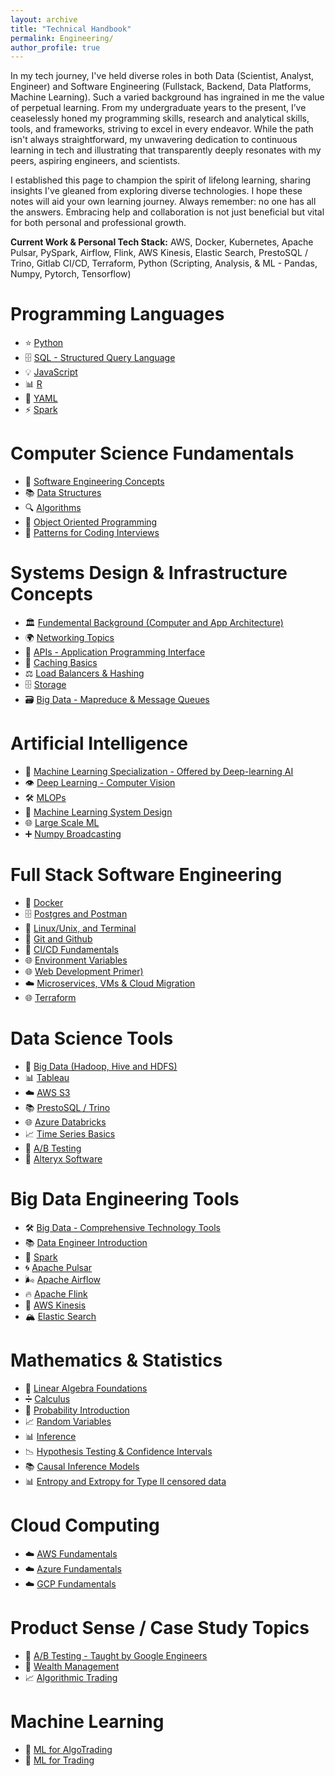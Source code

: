 ```yaml
---
layout: archive
title: "Technical Handbook"
permalink: Engineering/
author_profile: true
---
```


In my tech journey, I've held diverse roles in both Data (Scientist, Analyst, Engineer) and Software Engineering (Fullstack, Backend, Data Platforms, Machine Learning). Such a varied background has ingrained in me the value of perpetual learning. From my undergraduate years to the present, I’ve ceaselessly honed my programming skills, research and analytical skills, tools, and frameworks, striving to excel in every endeavor. While the path isn't always straightforward, my unwavering dedication to continuous learning in tech and illustrating that transparently deeply resonates with my peers, aspiring engineers, and scientists.

I established this page to champion the spirit of lifelong learning, sharing insights I've gleaned from exploring diverse technologies. I hope these notes will aid your own learning journey. Always remember: no one has all the answers. Embracing help and collaboration is not just beneficial but vital for both personal and professional growth.

__Current Work & Personal Tech Stack:__ AWS, Docker, Kubernetes, Apache Pulsar, PySpark, Airflow, Flink, AWS Kinesis, Elastic Search, PrestoSQL / Trino, Gitlab CI/CD, Terraform, Python (Scripting, Analysis, & ML - Pandas, Numpy, Pytorch, Tensorflow)

# Programming Languages

- ⭐ [Python](https://tahirm.notion.site/Python-23512f9e5aca4fe99b505f8aec3d61b3)
- 🗄️ [SQL - Structured Query Language](https://tahirm.notion.site/SQL-Structured-Query-Language-3d3b50eb6cb74e8bada9eb13f4be4563)
- 💡 [JavaScript](https://www.notion.so/JavaScript-327dc9775c85491884a0fe4dc74a4748?pvs=21)
- 📊 [R](https://tahirm.notion.site/R-Programming-Language-crash-course-3be5e36b1d76446c915fcef585a7a8c9)
- 📝 [YAML](https://tahirm.notion.site/YAML-45a7a46fe3f84403abafb8dc04af89a7?pvs=4)
- ⚡️ [Spark](https://tahirm.notion.site/Spark-32eb04fb0db24261b7a7e7168ccf27e4?pvs=4)

# Computer Science Fundamentals

- 🚀 [Software Engineering Concepts](https://tahirm.notion.site/Software-Engineering-Concepts-05d56b701b5048a99bf2d80f6b05310d?pvs=4)
- 📚 [Data Structures](https://tahirm.notion.site/Data-Structures-23671ba52b4b4fe387d6f43a596bd58c?pvs=4)
- 🔍 [Algorithms](https://tahirm.notion.site/Algorithms-043c3ce6a3d74ddabee60ccd3f72d88a?pvs=4)
- 🧪 [Object Oriented Programming](https://www.notion.so/Object-Oriented-Programming-94a878065ed44c9b8a36b348a1d0ff38?pvs=21)
- 🎯 [Patterns for Coding Interviews](https://tahirm.notion.site/Patterns-for-Coding-Interviews-fdee4b717ef745ee871aab2e2ad905be)

# Systems Design & Infrastructure Concepts 
- 🏛️ [Fundemental Background (Computer and App Architecture)](https://tahirm.notion.site/Fundamental-Background-Computer-and-App-Architecture-91bb2afd715c434f87eef130f16ca91c)
- 🌍 [Networking Topics](https://tahirm.notion.site/Networking-Topics-6013a72af90b41389d230b2c0df51032?pvs=4)
- 🤝 [APIs - Application Programming Interface](https://www.notion.so/Systems-Design-Crash-Course-5b8dadb63077441c9666a23468218174?pvs=21)
- 🔄 [Caching Basics](https://www.notion.so/Systems-Design-Crash-Course-5b8dadb63077441c9666a23468218174?pvs=21)
- ⚖️ [Load Balancers & Hashing](https://www.notion.so/Systems-Design-Crash-Course-5b8dadb63077441c9666a23468218174?pvs=21)
- 🗄️ [Storage](https://www.notion.so/Systems-Design-Crash-Course-5b8dadb63077441c9666a23468218174?pvs=21)
- 🗃️ [Big Data - Mapreduce & Message Queues](https://www.notion.so/Systems-Design-Crash-Course-5b8dadb63077441c9666a23468218174?pvs=21)

# Artificial Intelligence

- 🤖 [Machine Learning Specialization - Offered by Deep-learning AI](https://www.notion.so/Machine-Learning-Specialization-Offered-by-Deep-learning-AI-68e6cc23bc034453b7bdbf4d8161d048?pvs=21)
- 👁️ [Deep Learning - Computer Vision](https://www.notion.so/Deep-Learning-Computer-Vision-25bcbbb5625747009c8ccb6d094aafe2?pvs=21)
- 🛠️ [MLOPs](https://www.notion.so/MLOPs-4de055f4ad5141618cb796989a30ac1b?pvs=21)
- 🧠 [Machine Learning System Design](https://www.notion.so/Machine-Learning-System-Design-f9f0879cb2bb41ed84e1b21bb69a50d6?pvs=21)
- 🌐 [Large Scale ML](https://www.notion.so/Large-Scale-ML-10fddc5d0de34e6a974e873d6aa1c2a5?pvs=21)
- ➕ [Numpy Broadcasting](https://www.notion.so/Numpy-Broadcasting-cfb42b3b8432413e8007dc04c9dbce42?pvs=21)

# Full Stack Software Engineering

- 🐳 [Docker](https://tahirm.notion.site/Docker-8b83f6f6a2b243cf826d5db2dc1f13f4?pvs=4)
- 🗄️ [Postgres and Postman](https://www.notion.so/Docker-1-8b83f6f6a2b243cf826d5db2dc1f13f4?pvs=21)
- 🐧 [Linux/Unix, and Terminal](https://tahirm.notion.site/Linux-Unix-and-Terminal-695bdccb00c94df591f44154a4b4fe0d?pvs=4)
- 🐙 [Git and Github](https://tahirm.notion.site/Git-and-Github-f82d3e3433974110970f423d131fa59d?pvs=4)
- 🚀 [CI/CD Fundamentals](https://tahirm.notion.site/CI-CD-Fundementals-13fa2d8c07ef4d039d652d429cfcabb0)
- 🌐 [Environment Variables](https://www.notion.so/Docker-1-8b83f6f6a2b243cf826d5db2dc1f13f4?pvs=21)
- 🌐 [Web Development Primer)](https://www.notion.so/Web-Development-Primer-8d308492765e404aae87d29179b1baaa?pvs=21)
- ☁️  [Microservices, VMs & Cloud Migration](https://tahirm.notion.site/Cloud-Computing-116505e760a24ba3b8373dd7c023c331)
- 🌐 [Terraform](https://www.notion.so/Cloud-Computing-116505e760a24ba3b8373dd7c023c331?pvs=21)

# Data Science Tools

- 🐘 [Big Data (Hadoop, Hive and HDFS)](https://www.notion.so/Big-Data-Hadoop-HDFS-Spark-Scala-3e860bedb09e46d4abad030642e6259f?pvs=21)
- 📊 [Tableau](https://www.notion.so/Tableau-508337e681d5411082982f9929380304?pvs=21)
- ☁️ [AWS S3](https://www.example.com/aws-s3)
- 📚 [PrestoSQL / Trino](https://tahirm.notion.site/Alteryx-Software-89771945449648edb7676c14f3912043)
- 🌐 [Azure Databricks](https://tahirm.notion.site/Alteryx-Software-89771945449648edb7676c14f3912043)
- 📈 [Time Series Basics](https://tahirm.notion.site/Time-Series-Analysis-344701dc8c7b4c2288e54144dc9727d1)
- 🧪 [A/B Testing](https://tahirm.notion.site/A-B-Testing-Correct_Link_Here)
- 🔧 [Alteryx Software](https://tahirm.notion.site/Alteryx-Software-89771945449648edb7676c14f3912043)

# Big Data Engineering Tools

- 🛠️ [Big Data - Comprehensive Technology Tools](https://tahirm.notion.site/Big-Data-Hadoop-HDFS-Spark-Scala-3e860bedb09e46d4abad030642e6259f)
- 📚 [Data Engineer Introduction](https://tahirm.notion.site/Data-Engineer-Introduction-8c3f204c80984e7f870dce2125b45bfc?pvs=4)
- 🚀 [Spark](www.github.com)
- 🌀 [Apache Pulsar](https://www.example.com/apache-pulsar)
- 🌬️ [Apache Airflow](https://www.example.com/apache-airflow)
- 🔥 [Apache Flink](https://www.notion.so/tahirm/Apache-Flink-e4237be7c88047159bf0869fe4271d89)
- 🌊 [AWS Kinesis](https://www.example.com/aws-kinesis)
- 🏔️ [Elastic Search](https://www.example.com/elastic-search)

# Mathematics & Statistics

- 🔢 [Linear Algebra Foundations](https://tahirm.notion.site/Linear-Algebra-Foundations-80574f51ca944c9a8b9196431ac1fbb9?pvs=4)
- ➗ [Calculus](https://tahirm.notion.site/Calculus-b1aa6236b1014b2496a2462a7982d7c3)
- 🎲 [Probability Introduction](https://tahirm.notion.site/Calculus-b1aa6236b1014b2496a2462a7982d7c3)
- 📈 [Random Variables](https://tahirm.notion.site/Calculus-b1aa6236b1014b2496a2462a7982d7c3)
- 📊 [Inference](https://tahirm.notion.site/Calculus-b1aa6236b1014b2496a2462a7982d7c3)
- 📉 [Hypothesis Testing & Confidence Intervals](https://tahirm.notion.site/Calculus-b1aa6236b1014b2496a2462a7982d7c3)
- 📚 [Causal Inference Models](https://www.notion.so/Probability-ec9e11463ec2447b98506a3267f13fab?pvs=21)
- 📊 [Entropy and Extropy for Type II censored data](https://tahirm.notion.site/Calculus-b1aa6236b1014b2496a2462a7982d7c3)

# Cloud Computing

- ☁️ [AWS Fundamentals](https://www.example.com/aws-fundamentals)
- ☁️ [Azure Fundamentals](https://www.example.com/azure-fundamentals)
- ☁️ [GCP Fundamentals](https://www.example.com/gcp-fundamentals)

# Product Sense / Case Study Topics

- 🧪 [A/B Testing - Taught by Google Engineers](https://www.notion.so/A-B-Testing-Taught-by-Google-Engineers-2ca96aa2a84a4326a270ccedd621aba2?pvs=21)
- 💼 [Wealth Management](https://www.notion.so/Wealth-Management-326e957f176c4fd3b5025558351bddcc?pvs=21)
- 📈 [Algorithmic Trading](https://www.notion.so/Algorithmic-Trading-344701dc8c7b4c2288e54144dc9727d1?pvs=21)

# Machine Learning

- 🧠 [ML for AlgoTrading](https://www.notion.so/ML-for-AlgoTrading-c6c34a685de24c2b84d584a9818a707d?pvs=21)
- 🤖 [ML for Trading](https://www.notion.so/8ba0f31a95334005a6d682861ef059fa?pvs=21)
